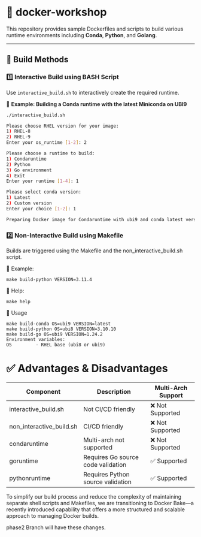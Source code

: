 # 🚀 docker-workshop

This repository provides sample Dockerfiles and scripts to build various runtime environments including **Conda**, **Python**, and **Golang**.

---


## 🔧 Build Methods


### 1️⃣ Interactive Build using BASH Script

Use `interactive_build.sh` to interactively create the required runtime.

📌 **Example: Building a Conda runtime with the latest Miniconda on UBI9**

```bash
./interactive_build.sh

Please choose RHEL version for your image:
1) RHEL-8
2) RHEL-9
Enter your os_runtime [1-2]: 2

Please choose a runtime to build:
1) Condaruntime
2) Python
3) Go environment
4) Exit
Enter your runtime [1-4]: 1

Please select conda version:
1) Latest
2) Custom version
Enter your choice [1-2]: 1

Preparing Docker image for Condaruntime with ubi9 and conda latest version...
```


### 2️⃣ Non-Interactive Build using Makefile
Builds are triggered using the Makefile and the non_interactive_build.sh script.

📌 Example:
```
make build-python VERSION=3.11.4
```

📘 Help:
```
make help
```

🔄 Usage
```
make build-conda OS=ubi9 VERSION=latest
make build-python OS=ubi8 VERSION=3.10.10
make build-go OS=ubi9 VERSION=1.24.2
Environment variables:
OS         - RHEL base (ubi8 or ubi9)
```
# ✅ Advantages & Disadvantages

|Component	|Description	|Multi-Arch Support|
| --- | --- | --- |
|interactive_build.sh	| Not CI/CD friendly	|❌ Not Supported|
|non_interactive_build.sh	| CI/CD friendly	|❌ Not Supported|
|condaruntime	|Multi-arch not supported	|❌ Not Supported|
|goruntime	| Requires Go source code validation	|✅ Supported|
|pythonruntime	|Requires Python source validation	|✅ Supported|

To simplify our build process and reduce the complexity of maintaining separate shell scripts and Makefiles,
we are transitioning to Docker Bake—a recently introduced capability that offers a more structured and scalable approach to managing Docker builds.

phase2 Branch will have these changes.
